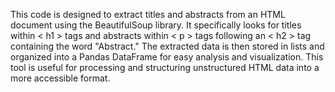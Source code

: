 This code is designed to extract titles and abstracts from an HTML document using the BeautifulSoup library. It specifically looks for titles within < h1 > tags and abstracts within < p > tags following an < h2 > tag containing the word "Abstract." The extracted data is then stored in lists and organized into a Pandas DataFrame for easy analysis and visualization. This tool is useful for processing and structuring unstructured HTML data into a more accessible format.







